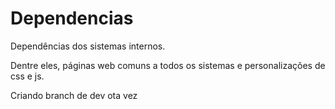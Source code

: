 # Dependencias

Dependências dos sistemas internos.

Dentre eles, páginas web comuns a todos os sistemas e personalizações de css e js.

Criando branch de dev ota vez
